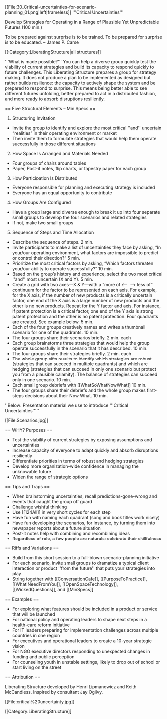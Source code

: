 [[File:30_Critical-uncertainties-for-scenario-planning_01.png|left|frameless]]
'''Critical Uncertainties'''

Develop Strategies for Operating in a Range of Plausible Yet Unpredictable Futures (100 min.)



To be prepared against surprise is to be trained. To be prepared for surprise is to be educated. – James P. Carse

[[:Category:LiberatingStructure|all structures]]

'''What is made possible?''' You can help a diverse group quickly test the viability of current strategies and build its capacity to respond quickly to future challenges. This Liberating Structure prepares a group for strategy making. It does not produce a plan to be implemented as designed but rather builds resilience: the capacity to actively shape the system and be prepared to respond to surprise. This means being better able to see different futures unfolding, better prepared to act in a distributed fashion, and more ready to absorb disruptions resiliently.



== Five Structural Elements – Min Specs ==

1. Structuring Invitation

* Invite the group to identify and explore the most critical ''and'' uncertain “realities” in their operating environment or market
* Then invite them to formulate strategies that would help them operate successfully in those different situations

2. How Space Is Arranged and Materials Needed

* Four groups of chairs around tables
* Paper, Post-it notes, flip charts, or tapestry paper for each group

3. How Participation Is Distributed

* Everyone responsible for planning and executing strategy is included
* Everyone has an equal opportunity to contribute

4. How Groups Are Configured

* Have a group large and diverse enough to break it up into four separate small groups to develop the four scenarios and related strategies
* If not, make two small groups

5. Sequence of Steps and Time Allocation

* Describe the sequence of steps. 2 min. 
* Invite participants to make a list of uncertainties they face by asking, “In your/our operating environment, what factors are impossible to predict or control their direction?” 5 min.
* Prioritize the most critical factors by asking, “Which factors threaten your/our ability to operate successfully?” 10 min.
* Based on the group’s history and experience, select the two most critical ''and'' most uncertain (X and Y). 5 min.
* Create a grid with two axes—X &amp; Y—with a “more of &lt;—  —&gt; less of” continuum for the factor to be represented on each axis. For example, for the X axis, if the number of new products is a critically uncertain factor, one end of the X axis is a large number of new products and the other is no new products. Repeat for the Y factor and axis. For instance, if patent protection is a critical factor, one end of the Y axis is strong patent protection and the other is no patent protection. Four quadrants are created. See example below. 5 min.
* Each of the four groups creatively names and writes a thumbnail scenario for one of the quadrants. 10 min.
* The four groups share their scenarios briefly. 2 min. each
* Each group brainstorms three strategies that would help the group operate successfully in the scenario that it has described. 10 min.
* The four groups share their strategies briefly. 2 min. each
* The whole group sifts results to identify which strategies are robust (strategies that can succeed in multiple quadrants) and which are hedging (strategies that can succeed in only one scenario but protect you from a plausible calamity). The balance of strategies can succeed only in one scenario. 10 min.
* Each small group debriefs with [[WhatSoWhatNowWhat]] 10 min.
* The four groups share their debriefs and the whole group makes first-steps decisions about their Now What. 10 min.

''Below: Presentation material we use to introduce '''Critical Uncertainties'''''

[[File:Scenarios.jpg]]



== WHY? Purposes ==

* Test the viability of current strategies by exposing assumptions and uncertainties
* Increase capacity of everyone to adapt quickly and absorb disruptions resiliently
* Differentiate priorities in terms of robust and hedging strategies
* Develop more organization-wide confidence in managing the unknowable future
* Widen the range of strategic options



== Tips and Traps ==

* When brainstorming uncertainties, recall predictions-gone-wrong and events that caught the group off guard
* Challenge wishful thinking
* Use [[124All]] in very short cycles for each step
* Have fun with naming each quadrant (song and book titles work nicely)
* Have fun developing the scenarios, for instance, by turning them into newspaper reports about a future situation
* Post-it notes help with combining and recombining ideas
* Regardless of role, a few people are naturals: celebrate their skillfulness



== Riffs and Variations ==

* Build from this short session to a full-blown scenario-planning initiative
* For each scenario, invite small groups to dramatize a typical client interaction or product ''from the future'' that puts your strategies into play
* String together with [[ConversationCafe]], [[PurposeToPractice]], [[WhatINeedFromYou]], [[OpenSpaceTechnology]], [[WickedQuestions]], and [[MinSpecs]]



== Examples ==

* For exploring what features should be included in a product or service that will be launched
* For national policy and operating leaders to shape next steps in a health-care reform initiative
* For IT leaders preparing for implementation challenges across multiple countries in one region
* For executives and operational leaders to create a 10-year strategic vision
* For NGO executive directors responding to unexpected changes in funding and public perception
* For counseling youth in unstable settings, likely to drop out of school or start living on the street



== Attribution ==

Liberating Structure developed by Henri Lipmanowicz and Keith McCandless. Inspired by consultant Jay Ogilvy.

[[File:critical%20uncertainty.jpg]]

[[Category:LiberatingStructure]]
